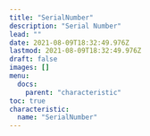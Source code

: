 ```yaml
---
title: "SerialNumber"
description: "Serial Number"
lead: ""
date: 2021-08-09T18:32:49.976Z
lastmod: 2021-08-09T18:32:49.976Z
draft: false
images: []
menu:
  docs:
    parent: "characteristic"
toc: true
characteristic:
  name: "SerialNumber"
---
```

